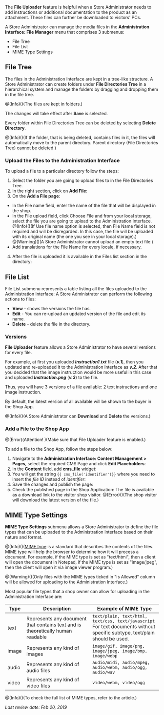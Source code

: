 The **File Uploader** feature is helpful when a Store Administrator needs to add instructions or additional documentation to the product as an attachment. These files can further be downloaded to visitors' PCs.

A Store Administrator can manage the media files in the **Administration Interface: File Manager** menu that comprises 3 submenus:

* File Tree
* File List
* MIME Type Settings

## File Tree
The files in the Administration Interface are kept in a tree-like structure. A Store Administrator can create folders under **File Directories Tree** in a hierarchical system and manage the folders by dragging and dropping them in the file tree.

@(Info)()(The files are kept in folders.)

The changes will take effect after **Save** is selected.

Every folder within File Directories Tree can be deleted by selecting **Delete Directory**.

@(Info)()(If the folder, that is being deleted, contains files in it, the files will automatically move to the parent directory. Parent directory (File Directories Tree) cannot be deleted.)

### Upload the Files to the Administration Interface
To upload a file to a particular directory follow the steps:

1. Select the folder you are going to upload files to in the File Directories Tree.
2. In the right section, click on **Add File**:
3. On the **Add a File page**:
* In the File name field, enter the name of the file that will be displayed in the shop.
* In the File upload field, click Choose File and from your local storage, select the file you are going to upload to the Administration Interface.
@(Info)()(If Use file name option is selected, then File Name field is not required and will be disregarded. In this case, the file will be uploaded with its original name (the one you see in your local storage).)
@(Warning)()(A Store Administrator cannot upload an empty text file.)
* Add translations for the File Name for every locale, if necessary.
4. After the file is uploaded it is available in the Files list section in the directory: 

## File List
File List submenu represents a table listing all the files uploaded to the Administration Interface:
A Store Administrator can perform the following actions to files:

* **View** - shows the versions the file has.
* **Edit** - You can re-upload an updated version of the file and edit its name.
* **Delete** - delete the file in the directory.

### Versions
**File Uploader** feature allows a Store Administrator to have several versions for every file.

For example, at first you uploaded _**Instruction1.txt**_ file (**_v.1_**), then you updated and re-uploaded it to the Administration Interface as **_v.2_**.
After that you decided that the image instruction would be more useful in this case and uploaded **_Instruction.png_** (**_v.3_**) to the file.

Thus, you will have 3 versions of a file available: 2 text instructions and one image instruction.

By default, the latest version of all available will be shown to the buyer in the Shop App.

@(Info)()(A Store Administrator can **Download** and **Delete** the versions.)

### Add a File to the Shop App
@(Error)(Attention! )(Make sure that File Uploader feature is enabled.)

To add a file to the Shop App, follow the steps below:

1. Navigate to the **Administration Interface: Content Management > Pages**, select the required CMS Page and click **Edit Placeholders**:
2. In the **Content** field, add **cms_file** widget:
3. You will get the string `{{ cms_file('identifier')}}` where you need to insert the _file ID_ instead of _identifier_:
4. Save the changes and publish the page: 
5. Check the published page in the Shop Application:
The file is available as a download link to the visitor shop visitor.
@(Error)()(The shop visitor will download the latest version of the file.)

## MIME Type Settings
**MIME Type Settings** submenu allows a Store Administrator to define the file types that can be uploaded to the Administration Interface based on their nature and format.

@(Info)()([MIME type](https://en.wikipedia.org/wiki/Media_type) is a standard that describes the contents of the files. MIME type will help the browser to determine how it will process a document. For example, if the MIME type is set as "text/html", then a client will open the document in Notepad, if the MIME type is set as "image/jpeg", then the client will open it via image viewer program.)

@(Warning)()(Only files with the MIME types ticked in "Is Allowed" column will be allowed for uploading to the Administration Interface.)

Most popular file types that a shop owner can allow for uploading in the Administration Interface are:

| Type | Description | Example of MIME Type |
| --- | --- | --- |
| text | Represents any document that contains text and is theoretically human readable | `text/plain, text/html, text/css, text/javascript`<br>For text documents without specific subtype, text/plain should be used.|
|image | Represents any kind of images | `image/gif, image/png, image/jpeg, image/bmp, image/webp` |
| audio | Represents any kind of audio files | `audio/midi, audio/mpeg, audio/webm, audio/ogg, audio/wav` |
| video | Represents any kind of video files | `video/webm, video/ogg` |

@(Info)()(To check the full list of MIME types, refer to the article.)

_Last review date: Feb 20, 2019_ <!-- by Anastasija Datsun -->